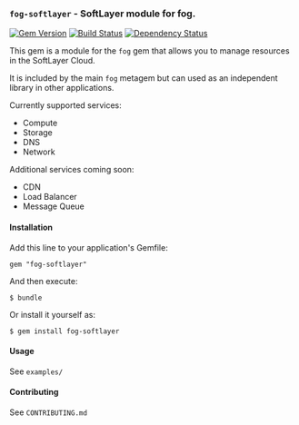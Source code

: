 ### `fog-softlayer` - SoftLayer module for fog.
[![Gem Version](https://badge.fury.io/rb/fog-softlayer.png)](http://badge.fury.io/rb/fog-softlayer)
[![Build Status](https://api.travis-ci.org/softlayer/fog-softlayer.svg)](https://travis-ci.org/softlayer/fog-softlayer)
[![Dependency Status](https://gemnasium.com/softlayer/fog-softlayer.svg)](https://gemnasium.com/softlayer/fog-softlayer)

This gem is a module for the `fog` gem that allows you to manage resources in
the SoftLayer Cloud.

It is included by the main `fog` metagem but can used as an independent library
in other applications.

Currently supported services:
* Compute
* Storage
* DNS
* Network

Additional services coming soon:
* CDN
* Load Balancer
* Message Queue

#### Installation

Add this line to your application's Gemfile:

    gem "fog-softlayer"

And then execute:

    $ bundle

Or install it yourself as:

    $ gem install fog-softlayer

#### Usage

See `examples/`

#### Contributing

See `CONTRIBUTING.md`

